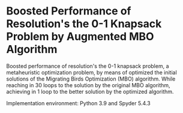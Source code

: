 # Boosted Performance of Resolution's the 0-1 Knapsack Problem by Augmented MBO Algorithm

Boosted performance of resolution's the 0-1 knapsack problem, a metaheuristic optimization problem, by means of optimized the initial solutions of the Migrating Birds Optimization (MBO) algorithm. While reaching in 30 loops to the solution by the original MBO algorithm, achieving in 1 loop to the better solution by the optimized algorithm. 

Implementation environment: Python 3.9 and Spyder 5.4.3
